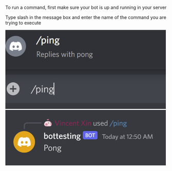 To run a command, first make sure your bot is up and running in your server

Type slash in the message box and enter the name of the command you are trying to execute

<img src="https://github.com/CSC510-G35-Fall2022/Mental_Health/blob/main/images/ping.PNG?raw=true" width=500>
<br/>

<img src="https://github.com/CSC510-G35-Fall2022/Mental_Health/blob/main/images/bottest.PNG?raw=true" width=500>